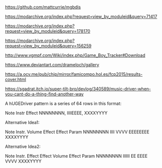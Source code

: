 https://github.com/mattcurrie/mgbdis

https://modarchive.org/index.php?request=view_by_moduleid&query=71417

https://modarchive.org/index.php?request=view_by_moduleid&query=178170

https://modarchive.org/index.php?request=view_by_moduleid&query=156259

http://www.vgmpf.com/Wiki/index.php/Game_Boy_Tracker#Download

https://www.deviantart.com/drameloch/gallery

https://a.ocv.me/pub/chip/mirror/famicompo.hol.es/fcp2015/results-cover.html

https://sgadrat.itch.io/super-tilt-bro/devlog/340589/music-driver-when-you-cant-do-a-thing-find-another-way



A hUGEDriver pattern is a series of 64 rows in this format:

  Note     Instr    Effect
NNNNNNNN, IIIIEEEE, XXXXYYYY

Alternative Idea1:

Note        Instr.  Volume  Effect      Effect Param
NNNNNNNN    IIII    VVVV    EEEEEEEE    XXXXYYYY

Alternative Idea2:

Note        Instr.  Effect  Effect  Volume  Effect Param
NNNNNNNN    IIIIII    EE    EEEE    VVVV    XXXXYYYY
